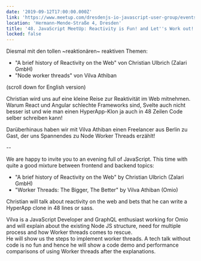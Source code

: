 ```yaml
---
date: '2019-09-12T17:00:00.000Z'
link: 'https://www.meetup.com/dresdenjs-io-javascript-user-group/events/wwdfrqyzmbqb/'
location: 'Hermann-Mende-Straße 4, Dresden'
title: '48. JavaScript MeetUp: Reactivity is Fun! and Let''s Work out!'
locked: false
---
```

Diesmal mit den tollen \~reaktionären\~ reaktiven Themen:  
* "A brief history of Reactivity on the Web" von Christian Ulbrich (Zalari GmbH)  
* "Node worker threads" von Vilva Athiban

(scroll down for English version)

Christian wird uns auf eine kleine Reise zur Reaktivität im Web mitnehmen. Warum React und Angular schlechte Frameworks sind, Svelte auch nicht besser ist und wie man einen HyperApp-Klon ja auch in 48 Zeilen Code selber schreiben kann!

Darüberhinaus haben wir mit Vilva Athiban einen Freelancer aus Berlin zu Gast, der uns Spannendes zu Node Worker Threads erzählt!

\--

We are happy to invite you to an evening full of JavaScript. This time with quite a good mixture between frontend and backend topics:

* "A brief history of Reactivity on the Web" by Christian Ulbrich (Zalari GmbH)  
* "Worker Threads: The Bigger, The Better" by Vilva Athiban (Omio)

Christian will talk about reactivity on the web and bets that he can write a HyperApp clone in 48 lines or sass.

Vilva is a JavaScript Developer and GraphQL enthusiast working for Omio and will explain about the existing Node JS structure, need for multiple process and how Worker threads comes to rescue.  
He will show us the steps to implement worker threads. A tech talk without code is no fun and hence he will show a code demo and performance comparisons of using Worker threads after the explanations.

